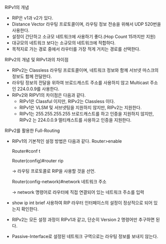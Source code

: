 RIPv1의 개념

- RIP은 v1과 v2가 있다.
- Distance Vector 라우팅 프로토콜이며, 라우팅 정보 전송을 위해서 UDP 520번을 사용한다.
- 설정이 간단하고 소규모 네트워크에 사용하기 좋다.(Hop Count 15까지만 지원)
- 대규모의 네트워크 보다는 소규모의 네트워크에 적합하다.
- 목적지로 가는 경로 중에서 라우터를 가장 적게 거치는 경로를 선택한다.


RIPv2의 개념 및 RIPv1과의 차이점

- RIPv2는 Classless 라우팅 프로토콜이며, 네트워크 정보와 함께 서브넷 마스크의 정보도 함께 전달한다.
- 라우팅 정보의 전달을 위하여 브로드캐스트 주소를 사용하지 않고 Multicast 주소인 224.0.0.9를 사용한다.
- RIPv2와 RIPV1의 차이점은 다음과 같다.
  - RIPv1은 Classful 이지만, RIPv2는 Classless 이다.
  - RIPv1은 VLSM 및 서브넷팅을 지원하지 않지만, RIPv2는 지원한다.
  - RIPv1는 255.255.255.255 브로드캐스트를 하고 인증을 지원하지 않지만, RIPv2 는 224.0.0.9 멀티캐스트를 사용하고 인증을 지원한다.
  
  
RIPv2를 활용한 Full-Routing

- RIPv1의 기본적인 설정 방법은 다음과 같다.
    Router>enable

    Router#conf t

    Router(config)#router rip

    → 라우팅 프로토콜로 RIP을 사용할 것을 선언.

    Router(config-network)#network 네트워크 주소

    → network 명령어로 라우터에 직접 연결되어 있는 네트워크 주소를 입력

- show ip int brief 사용하여 RIP 라우터 인터페이스의 설정이 정상적으로 되어 있는지 확인한다.
- RIPv2는 모든 설정 과정이 RIPv1과 같고, 단순히 Version 2 명령어만 추구하면 된다.
- Passive-Interface로 설정된 네트워크 구역으로는 라우팅 정보를 보내지 않는다.
